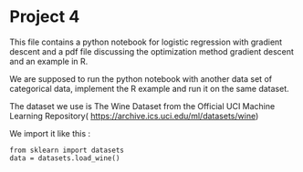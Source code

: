 # Project 4

This file contains a python notebook for logistic regression with gradient descent and a pdf file discussing the optimization method gradient descent and an example in R. 

We are supposed to run the python notebook with another data set of categorical data, implement the R example and run it on the same dataset.

The dataset we use is The Wine Dataset from the Official UCI Machine Learning Repository( https://archive.ics.uci.edu/ml/datasets/wine)

We import it like this :
```
from sklearn import datasets
data = datasets.load_wine()
```
